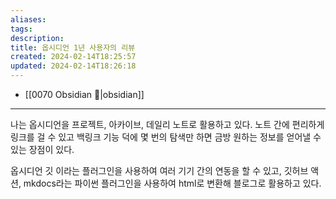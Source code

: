 ```yaml
---
aliases: 
tags: 
description:
title: 옵시디언 1년 사용자의 리뷰
created: 2024-02-14T18:25:57
updated: 2024-02-14T18:26:18
---
```

- [[0070 Obsidian 💎|obsidian]]
---
나는 옵시디언을 프로젝트, 아카이브, 데일리 노트로 활용하고 있다. 노트 간에 편리하게 링크를 걸 수 있고 백링크 기능 덕에 몇 번의 탐색만 하면 금방 원하는 정보를 얻어낼 수 있는 장점이 있다.  
  
옵시디언 깃 이라는 플러그인을 사용하여 여러 기기 간의 연동을 할 수 있고, 깃허브 액션, mkdocs라는 파이썬 플러그인을 사용하여 html로 변환해 블로그로 활용하고 있다.
